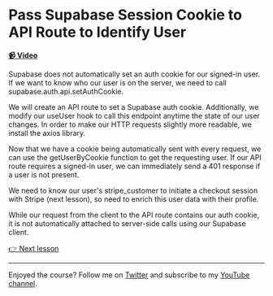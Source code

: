 # Pass Supabase Session Cookie to API Route to Identify User

**[📹 Video](https://egghead.io/lessons/supabase-pass-supabase-session-cookie-to-api-route-to-identify-user)**

Supabase does not automatically set an auth cookie for our signed-in user. If we want to know who our user is on the server, we need to call supabase.auth.api.setAuthCookie.

We will create an API route to set a Supabase auth cookie. Additionally, we modify our useUser hook to call this endpoint anytime the state of our user changes. In order to make our HTTP requests slightly more readable, we install the axios library.

Now that we have a cookie being automatically sent with every request, we can use the getUserByCookie function to get the requesting user. If our API route requires a signed-in user, we can immediately send a 401 response if a user is not present.

We need to know our user's stripe_customer to initiate a checkout session with Stripe (next lesson), so need to enrich this user data with their profile.

While our request from the client to the API route contains our auth cookie, it is not automatically attached to server-side calls using our Supabase client.

[👉 Next lesson](/20-charge-customer-for-stripe-subscription-in-next-js)

---

Enjoyed the course? Follow me on [Twitter](https://twitter.com/jonmeyers_io) and subscribe to my [YouTube channel](https://www.youtube.com/channel/UCPitAIwktfCfcMR4kDWebDQ).
